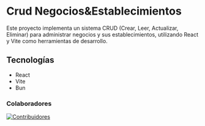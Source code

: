 # Crud Negocios&Establecimientos

Este proyecto implementa un sistema CRUD (Crear, Leer, Actualizar, Eliminar) para administrar negocios y sus establecimientos, utilizando React y Vite como herramientas de desarrollo.

## Tecnologías

- React
- Vite
- Bun

### Colaboradores

[![Contribuidores](https://contrib.rocks/image?repo=wizardrrr/crud-establishments)](https://github.com/wizardrrr/crud-establishments/graphs/contributors)
